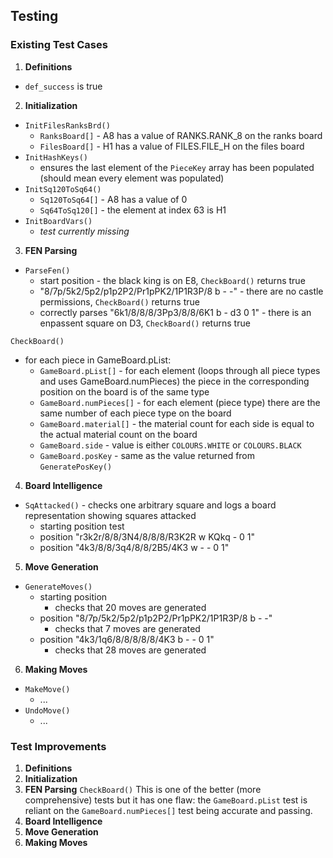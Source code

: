 ## Testing

### Existing Test Cases
1. **Definitions**
- `def_success` is true
2. **Initialization**
- `InitFilesRanksBrd()`
  - `RanksBoard[]` - A8 has a value of RANKS.RANK_8 on the ranks board
  - `FilesBoard[]` - H1 has a value of FILES.FILE_H on the files board
- `InitHashKeys()`
  - ensures the last element of the `PieceKey` array has been populated (should mean every element was populated)
- `InitSq120ToSq64()`
  - `Sq120ToSq64[]` - A8 has a value of 0
  - `Sq64ToSq120[]` - the element at index 63 is H1
- `InitBoardVars()`
  - _test currently missing_
3. **FEN Parsing**
- `ParseFen()`
  - start position - the black king is on E8, `CheckBoard()` returns true
  - "8/7p/5k2/5p2/p1p2P2/Pr1pPK2/1P1R3P/8 b - -" - there are no castle permissions, `CheckBoard()` returns true
  - correctly parses "6k1/8/8/8/3Pp3/8/8/6K1 b - d3 0 1" - there is an enpassent square on D3, `CheckBoard()` returns true

`CheckBoard()`
  - for each piece in GameBoard.pList:
    - `GameBoard.pList[]` - for each element (loops through all piece types and uses GameBoard.numPieces) the piece in the corresponding position on the board is of the same type
    - `GameBoard.numPieces[]` - for each element (piece type) there are the same number of each piece type on the board
    - `GameBoard.material[]` - the material count for each side is equal to the actual material count on the board
    - `GameBoard.side` - value is either `COLOURS.WHITE` or `COLOURS.BLACK`
    - `GameBoard.posKey` - same as the value returned from `GeneratePosKey()`
4. **Board Intelligence**
- `SqAttacked()` - checks one arbitrary square and logs a board representation showing squares attacked
  - starting position test
  - position "r3k2r/8/8/3N4/8/8/8/R3K2R w KQkq - 0 1"
  - position "4k3/8/8/3q4/8/8/2B5/4K3 w - - 0 1"
5. **Move Generation**
- `GenerateMoves()`
  - starting position
    - checks that 20 moves are generated
  - position "8/7p/5k2/5p2/p1p2P2/Pr1pPK2/1P1R3P/8 b - -"
    - checks that 7 moves are generated
  - position "4k3/1q6/8/8/8/8/8/4K3 b - - 0 1"
    - checks that 28 moves are generated
6. **Making Moves**
- `MakeMove()`
  - ...
- `UndoMove()`
  - ...


### Test Improvements
1. **Definitions**
2. **Initialization**
3. **FEN Parsing**
`CheckBoard()`
This is one of the better (more comprehensive) tests but it has one flaw: the `GameBoard.pList` test is reliant on the `GameBoard.numPieces[]` test being accurate and passing.
4. **Board Intelligence**
5. **Move Generation**
6. **Making Moves**